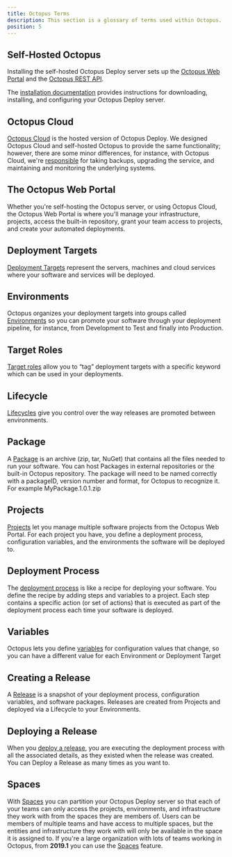 ```yaml
---
title: Octopus Terms
description: This section is a glossary of terms used within Octopus.
position: 5
---
```


## Self-Hosted Octopus

Installing the self-hosted Octopus Deploy server sets up the [Octopus Web Portal](/docs/getting-started/index.md#the-octopus-web-portal) and the [Octopus REST API](/docs/api-and-integration/api/index.md).

The [installation documentation](/docs/installation/index.md) provides instructions for downloading, installing, and configuring your Octopus Deploy server.

## Octopus Cloud

[Octopus Cloud](/docs/octopus-cloud/index.md) is the hosted version of Octopus Deploy. We designed Octopus Cloud and self-hosted Octopus to provide the same functionality; however, there are some minor differences, for instance, with Octopus Cloud, we're [responsible](/docs/administration/security/index.md#responsibility) for taking backups, upgrading the service, and maintaining and monitoring the underlying systems.

## The Octopus Web Portal

Whether you're self-hosting the Octopus server, or using Octopus Cloud, the Octopus Web Portal is where you'll manage your infrastructure, projects, access the built-in repository, grant your team access to projects, and create your automated deployments.

## Deployment Targets

[Deployment Targets](/docs/infrastructure/deployment-targets/index.md)  represent the servers, machines and cloud services where your software and services will be deployed.

## Environments

Octopus organizes your deployment targets into groups called [Environments](/docs/infrastructure/environments/index.md) so you can promote your software through your deployment pipeline, for instance, from Development to Test and finally into Production.

## Target Roles

[Target roles](/docs/infrastructure/deployment-targets/target-roles/index.md) allow you to “tag” deployment targets with a specific keyword which can be used in your deployments.

## Lifecycle

[Lifecycles](/docs/deployment-process/lifecycles) give you control over the way releases are promoted between environments.

## Package

A [Package](/docs/packaging-applications/index.md) is an archive (zip, tar, NuGet) that contains all the files needed to run your software. You can host Packages in external repositories or the built-in Octopus repository. The package will need to be named correctly with a packageID, version number and format, for Octopus to recognize it. For example MyPackage.1.0.1.zip

## Projects

[Projects](/docs/deployment-process/projects/index.md) let you manage multiple software projects from the Octopus Web Portal. For each project you have, you define a deployment process, configuration variables, and the environments the software will be deployed to.

## Deployment Process

The [deployment process](/docs/deployment-process) is like a recipe for deploying your software. You define the recipe by adding steps and variables to a project. Each step contains a specific action (or set of actions) that is executed as part of the deployment process each time your software is deployed.

## Variables

Octopus lets you define [variables](/docs/deployment-process/variables) for configuration values that change, so you can have a different value for each Environment or Deployment Target

## Creating a Release

A [Release](/docs/deployment-process/releases/index.md) is a snapshot of your deployment process, configuration variables, and software packages. Releases are created from Projects and deployed via a Lifecycle to your Environments.

## Deploying a Release

When you [deploy a release](/docs/deployment-process/releases/index.md), you are executing the deployment process with all the associated details, as they existed when the release was created. You can Deploy a Release as many times as you want to.

## Spaces

With [Spaces](/docs/administration/spaces/index.md) you can partition your Octopus Deploy server so that each of your teams can only access the projects, environments, and infrastructure they work with from the spaces they are members of.
Users can be members of multiple teams and have access to multiple spaces, but the entities and infrastructure they work with will only be available in the space it is assigned to.
If you're a large organization with lots of teams working in Octopus, from **2019.1** you can use the [Spaces](/docs/administration/spaces/index.md) feature.

